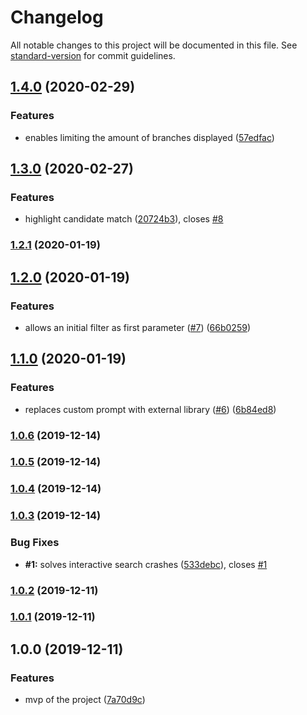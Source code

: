 # Changelog

All notable changes to this project will be documented in this file. See [standard-version](https://github.com/conventional-changelog/standard-version) for commit guidelines.

## [1.4.0](https://github.com/msg-labs/git-branch/compare/v1.3.0...v1.4.0) (2020-02-29)


### Features

* enables limiting the amount of branches displayed ([57edfac](https://github.com/msg-labs/git-branch/commit/57edfacb8ea156fc8eb97b021d439098cb2f984b))

## [1.3.0](https://github.com/msg-labs/git-branch/compare/v1.2.1...v1.3.0) (2020-02-27)


### Features

* highlight candidate match ([20724b3](https://github.com/msg-labs/git-branch/commit/20724b3c0326ef6beb1106aa2e8fb15a20576d0b)), closes [#8](https://github.com/msg-labs/git-branch/issues/8)

### [1.2.1](https://github.com/msg-labs/git-branch/compare/v1.2.0...v1.2.1) (2020-01-19)

## [1.2.0](https://github.com/msg-labs/git-branch/compare/v1.1.0...v1.2.0) (2020-01-19)


### Features

* allows an initial filter as first parameter ([#7](https://github.com/msg-labs/git-branch/issues/7)) ([66b0259](https://github.com/msg-labs/git-branch/commit/66b02596618ccb7fbb22506ef9805ee1c8d19224))

## [1.1.0](https://github.com/msg-labs/git-branch/compare/v1.0.6...v1.1.0) (2020-01-19)


### Features

* replaces custom prompt with external library ([#6](https://github.com/msg-labs/git-branch/issues/6)) ([6b84ed8](https://github.com/msg-labs/git-branch/commit/6b84ed8027ba0d8e0df7c12b38fafce26b424467))

### [1.0.6](https://github.com/msg-labs/git-branch/compare/v1.0.5...v1.0.6) (2019-12-14)

### [1.0.5](https://github.com/msg-labs/git-branch/compare/v1.0.4...v1.0.5) (2019-12-14)

### [1.0.4](https://github.com/msg-labs/git-branch/compare/v1.0.3...v1.0.4) (2019-12-14)

### [1.0.3](https://github.com/msg-labs/git-branch/compare/v1.0.2...v1.0.3) (2019-12-14)


### Bug Fixes

* **#1:** solves interactive search crashes ([533debc](https://github.com/msg-labs/git-branch/commit/533debcc752cb7de7fa02b57a92ec4431a64032f)), closes [#1](https://github.com/msg-labs/git-branch/issues/1)

### [1.0.2](https://github.com/msg-labs/git-branch/compare/v1.0.1...v1.0.2) (2019-12-11)

### [1.0.1](https://github.com/msg-labs/git-branch/compare/v1.0.0...v1.0.1) (2019-12-11)

## 1.0.0 (2019-12-11)


### Features

* mvp of the project ([7a70d9c](https://github.com/msg-labs/git-branch/commit/7a70d9c409af110960eb3457aa3c43b7b81ca2cb))
